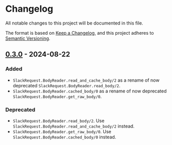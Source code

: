 # Changelog

All notable changes to this project will be documented in this file.

The format is based on [Keep a Changelog](https://keepachangelog.com/en/1.1.0/),
and this project adheres to [Semantic Versioning](https://semver.org/spec/v2.0.0.html).

## [0.3.0] - 2024-08-22

### Added

- `SlackRequest.BodyReader.read_and_cache_body/2` as a rename of now deprecated `SlackRequest.BodyReader.read_body/2`.
- `SlackRequest.BodyReader.cached_body/0` as a rename of now deprecated `SlackRequest.BodyReader.get_raw_body/0`.

### Deprecated

- `SlackRequest.BodyReader.read_body/2`. Use `SlackRequest.BodyReader.read_and_cache_body/2` instead.
- `SlackRequest.BodyReader.get_raw_body/0`. Use `SlackRequest.BodyReader.cached_body/0` instead.

[0.3.0]: https://github.com/mimiquate/slack_request/compare/v0.2.0...v0.3.0/
